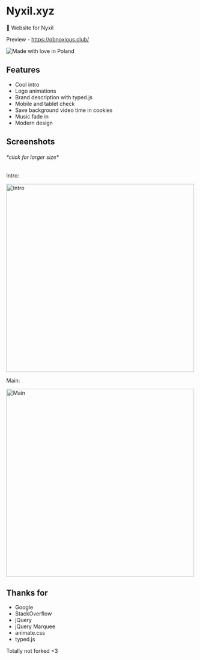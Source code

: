 # Nyxil.xyz
🌹 Website for Nyxil

Preview - https://obnoxious.club/

![Made with love in Poland](https://madewithlove.now.sh/de?heart=true)

## Features
* Cool intro
* Logo animations
* Brand description with typed.js
* Mobile and tablet check
* Save background video time in cookies
* Music fade in
* Modern design

## Screenshots
###### \*click for larger size\*
Intro:

[<img width="500" src="https://i.imgur.com/iaAM1B0.png" alt="Intro">](https://cdn.nest.rip/uploads/104263ea-dd00-4937-a752-75414212c61c.png)

Main:

[<img width="500" src="https://i.imgur.com/RirElZr.png" alt="Main">](https://cdn.nest.rip/uploads/c876141b-e1ad-4b1d-94fe-5468da8c296c.jpg)

## Thanks for
* Google
* StackOverflow
* jQuery
* jQuery Marquee
* animate.css
* typed.js

Totally not forked <3
